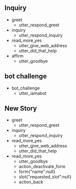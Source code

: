 ## Inquiry
* greet
  - utter_respond_greet
* inquiry
  - utter_respond_inquiry
* read_more_yes
  - utter_give_web_address
  - utter_did_that_help
* affirm
  - utter_goodbye

## bot challenge
* bot_challenge
  - utter_iamabot

## New Story

* greet
    - utter_respond_greet
* inquiry
    - utter_respond_inquiry
* read_more_yes
    - utter_give_web_address
    - utter_did_that_help
* read_more_yes
    - utter_goodbye
    - action_deactivate_form
    - form{"name":null}
    - slot{"requested_slot":null}
    - action_back
